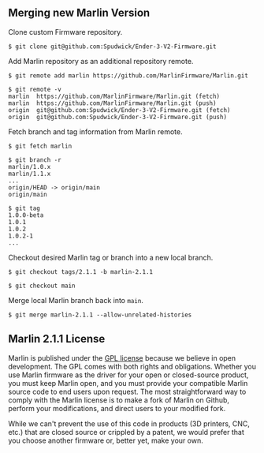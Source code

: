 
## Merging new Marlin Version

Clone custom Firmware repository.
```
$ git clone git@github.com:Spudwick/Ender-3-V2-Firmware.git
```

Add Marlin repository as an additional repository remote.
```
$ git remote add marlin https://github.com/MarlinFirmware/Marlin.git

$ git remote -v
marlin  https://github.com/MarlinFirmware/Marlin.git (fetch)
marlin  https://github.com/MarlinFirmware/Marlin.git (push)
origin  git@github.com:Spudwick/Ender-3-V2-Firmware.git (fetch)
origin  git@github.com:Spudwick/Ender-3-V2-Firmware.git (push)
```

Fetch branch and tag information from Marlin remote.
```
$ git fetch marlin

$ git branch -r
marlin/1.0.x
marlin/1.1.x
...
origin/HEAD -> origin/main
origin/main

$ git tag
1.0.0-beta
1.0.1
1.0.2
1.0.2-1
...
```

Checkout desired Marlin tag or branch into a new local branch.
```
$ git checkout tags/2.1.1 -b marlin-2.1.1

$ git checkout main
```

Merge local Marlin branch back into `main`.
```
$ git merge marlin-2.1.1 --allow-unrelated-histories
```

## Marlin 2.1.1 License

Marlin is published under the [GPL license](/LICENSE) because we believe in open development. The GPL comes with both rights and obligations. Whether you use Marlin firmware as the driver for your open or closed-source product, you must keep Marlin open, and you must provide your compatible Marlin source code to end users upon request. The most straightforward way to comply with the Marlin license is to make a fork of Marlin on Github, perform your modifications, and direct users to your modified fork.

While we can't prevent the use of this code in products (3D printers, CNC, etc.) that are closed source or crippled by a patent, we would prefer that you choose another firmware or, better yet, make your own.
